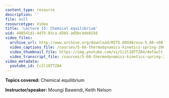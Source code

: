 ```yaml
---
content_type: resource
description: ''
file: null
resourcetype: Video
title: 'Lecture 15: Chemical equilibrium'
uid: 408541d1-4d75-83ca-d5b5-ad5bc4de815d
video_files:
  archive_url: http://www.archive.org/download/MIT5.60S08/ocw-5_60-s08-lec15_300k.mp4
  video_captions_file: /courses/5-60-thermodynamics-kinetics-spring-2008/5981dc2013ee58a2929234ff90479851_Cc2l1QTTZA4.vtt
  video_thumbnail_file: https://img.youtube.com/vi/Cc2l1QTTZA4/default.jpg
  video_transcript_file: /courses/5-60-thermodynamics-kinetics-spring-2008/5f828a09e32e75ee2e9f0b812223ad8a_Cc2l1QTTZA4.pdf
video_metadata:
  youtube_id: Cc2l1QTTZA4
---
```


**Topics covered:** Chemical equilibrium

**Instructor/speaker:** Moungi Bawendi, Keith Nelson
